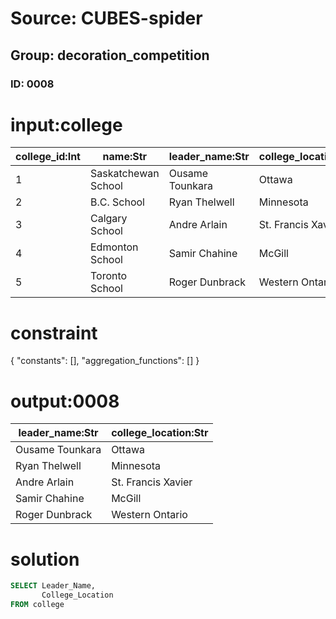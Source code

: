 # Source: CUBES-spider
## Group: decoration_competition
### ID: 0008

# input:college

| college_id:Int | name:Str | leader_name:Str | college_location:Str |
|---|---|---|---|
| 1 | Saskatchewan School | Ousame Tounkara | Ottawa |
| 2 | B.C. School | Ryan Thelwell | Minnesota |
| 3 | Calgary School | Andre Arlain | St. Francis Xavier |
| 4 | Edmonton School | Samir Chahine | McGill |
| 5 | Toronto School | Roger Dunbrack | Western Ontario |

# constraint

{
  "constants": [],
  "aggregation_functions": []
}

# output:0008

| leader_name:Str | college_location:Str |
|---|---|
| Ousame Tounkara | Ottawa |
| Ryan Thelwell | Minnesota |
| Andre Arlain | St. Francis Xavier |
| Samir Chahine | McGill |
| Roger Dunbrack | Western Ontario |

# solution

```sql
SELECT Leader_Name,
       College_Location
FROM college
```
